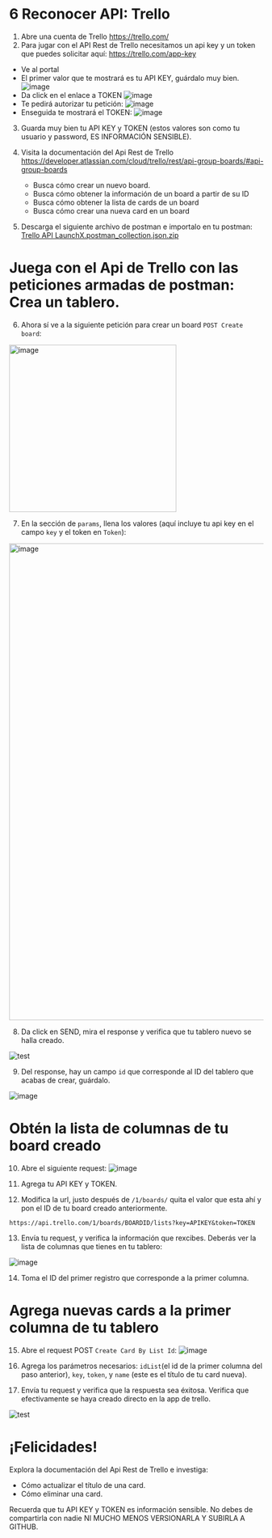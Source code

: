 # 6 Reconocer API: Trello

1. Abre una cuenta de Trello https://trello.com/
2. Para jugar con el API Rest de Trello necesitamos un api key y un token que puedes solicitar aquí: https://trello.com/app-key
  - Ve al portal
  - El primer valor que te mostrará es tu API KEY, guárdalo muy bien.
  ![image](https://user-images.githubusercontent.com/17634377/164958156-ae24332b-8e4f-40ee-9f40-27a42b378882.png)
  - Da click en el enlace a TOKEN 
  ![image](https://user-images.githubusercontent.com/17634377/164958164-0ab4995b-3545-4c5d-9b99-01791c996bbe.png)
  - Te pedirá autorizar tu petición:
  ![image](https://user-images.githubusercontent.com/17634377/164958181-1879ad6b-7d3b-4ddd-a114-e300e5c57c15.png)
  - Enseguida te mostrará el TOKEN:
  ![image](https://user-images.githubusercontent.com/17634377/164958203-9d727c03-9b03-4592-b998-de0a805492a8.png)

3. Guarda muy bien tu API KEY y TOKEN (estos valores son como tu usuario y password, ES INFORMACIÓN SENSIBLE).
4. Visita la documentación del Api Rest de Trello https://developer.atlassian.com/cloud/trello/rest/api-group-boards/#api-group-boards
   - Busca cómo crear un nuevo board.
   - Busca cómo obtener la información de un board a partir de su ID
   - Busca cómo obtener la lista de cards de un board
   - Busca cómo crear una nueva card en un board

5. Descarga el siguiente archivo de postman e importalo en tu postman: [Trello API LaunchX.postman_collection.json.zip](https://github.com/carlogilmar/MissionNodeJS/files/8549075/Trello.API.LaunchX.postman_collection.json.zip)

# Juega con el Api de Trello con las peticiones armadas de postman: Crea un tablero.

6. Ahora sí ve a la siguiente petición para crear un board `POST Create board`:
<img width="331" alt="image" src="https://user-images.githubusercontent.com/17634377/164958315-1bf2f957-ff16-4dc4-9473-7412943636fe.png">

7. En la sección de `params`, llena los valores (aquí incluye tu api key en el campo `key` y el token en `Token`):
<img width="943" alt="image" src="https://user-images.githubusercontent.com/17634377/164958333-3ebb95d7-3ad1-47e4-8b66-7347f64ab53e.png">

8. Da click en SEND, mira el response y verifica que tu tablero nuevo se halla creado.

![test](https://user-images.githubusercontent.com/17634377/164958461-98c7570c-dc77-4d40-b9fe-fe69b2660970.gif)

9. Del response, hay un campo `id` que corresponde al ID del tablero que acabas de crear, guárdalo.

![image](https://user-images.githubusercontent.com/17634377/164958474-ae31d46a-3af5-4bf5-afdd-1189b4b632fe.png)

# Obtén la lista de columnas de tu board creado

10. Abre el siguiente request: 
![image](https://user-images.githubusercontent.com/17634377/164958552-5862ca7d-ef96-4bad-af4c-cc92791ade2b.png)

11. Agrega tu API KEY y TOKEN. 
12. Modifica la url, justo después de `/1/boards/` quita el valor que esta ahí y pon el ID de tu board creado anteriormente.

```
https://api.trello.com/1/boards/BOARDID/lists?key=APIKEY&token=TOKEN
```

13. Envía tu request, y verifica la información que rexcibes. Deberás ver la lista de columnas que tienes en tu tablero:

![image](https://user-images.githubusercontent.com/17634377/164958638-23154b5a-a829-4793-b4da-907c28faa858.png)

14. Toma el ID del primer registro que corresponde a la primer columna.

# Agrega nuevas cards a la primer columna de tu tablero

15. Abre el request POST `Create Card By List Id`:
![image](https://user-images.githubusercontent.com/17634377/164958673-2e923266-a607-42ba-a322-d8c8dbd73fa0.png)

16. Agrega los parámetros necesarios: `idList`(el id de la primer columna del paso anterior), `key`, `token`, y `name` (este es el título de tu card nueva).

17. Envía tu request y verifica que la respuesta sea éxitosa. Verifica que efectivamente se haya creado directo en la app de trello.

![test](https://user-images.githubusercontent.com/17634377/164958749-a5ba8de9-1cd7-455a-b6e4-5d7dd89c35a4.gif)

# ¡Felicidades!

Explora la documentación del Api Rest de Trello e investiga:
- Cómo actualizar el título de una card.
- Cómo eliminar una card.

Recuerda que tu API KEY y TOKEN es información sensible. No debes de compartirla con nadie NI MUCHO MENOS VERSIONARLA Y SUBIRLA A GITHUB.
